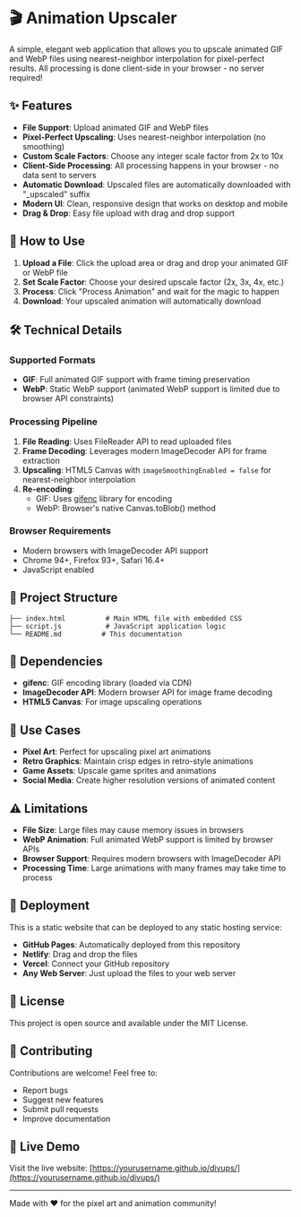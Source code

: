 # 🎬 Animation Upscaler

A simple, elegant web application that allows you to upscale animated GIF and WebP files using nearest-neighbor interpolation for pixel-perfect results. All processing is done client-side in your browser - no server required!

## ✨ Features

- **File Support**: Upload animated GIF and WebP files
- **Pixel-Perfect Upscaling**: Uses nearest-neighbor interpolation (no smoothing)
- **Custom Scale Factors**: Choose any integer scale factor from 2x to 10x
- **Client-Side Processing**: All processing happens in your browser - no data sent to servers
- **Automatic Download**: Upscaled files are automatically downloaded with "_upscaled" suffix
- **Modern UI**: Clean, responsive design that works on desktop and mobile
- **Drag & Drop**: Easy file upload with drag and drop support

## 🚀 How to Use

1. **Upload a File**: Click the upload area or drag and drop your animated GIF or WebP file
2. **Set Scale Factor**: Choose your desired upscale factor (2x, 3x, 4x, etc.)
3. **Process**: Click "Process Animation" and wait for the magic to happen
4. **Download**: Your upscaled animation will automatically download

## 🛠️ Technical Details

### Supported Formats
- **GIF**: Full animated GIF support with frame timing preservation
- **WebP**: Static WebP support (animated WebP support is limited due to browser API constraints)

### Processing Pipeline
1. **File Reading**: Uses FileReader API to read uploaded files
2. **Frame Decoding**: Leverages modern ImageDecoder API for frame extraction
3. **Upscaling**: HTML5 Canvas with `imageSmoothingEnabled = false` for nearest-neighbor interpolation
4. **Re-encoding**: 
   - GIF: Uses [gifenc](https://github.com/mattdesl/gifenc) library for encoding
   - WebP: Browser's native Canvas.toBlob() method

### Browser Requirements
- Modern browsers with ImageDecoder API support
- Chrome 94+, Firefox 93+, Safari 16.4+
- JavaScript enabled

## 📁 Project Structure

```
├── index.html          # Main HTML file with embedded CSS
├── script.js           # JavaScript application logic
└── README.md          # This documentation
```

## 🔧 Dependencies

- **gifenc**: GIF encoding library (loaded via CDN)
- **ImageDecoder API**: Modern browser API for image frame decoding
- **HTML5 Canvas**: For image upscaling operations

## 🎯 Use Cases

- **Pixel Art**: Perfect for upscaling pixel art animations
- **Retro Graphics**: Maintain crisp edges in retro-style animations
- **Game Assets**: Upscale game sprites and animations
- **Social Media**: Create higher resolution versions of animated content

## ⚠️ Limitations

- **File Size**: Large files may cause memory issues in browsers
- **WebP Animation**: Full animated WebP support is limited by browser APIs
- **Browser Support**: Requires modern browsers with ImageDecoder API
- **Processing Time**: Large animations with many frames may take time to process

## 🚀 Deployment

This is a static website that can be deployed to any static hosting service:

- **GitHub Pages**: Automatically deployed from this repository
- **Netlify**: Drag and drop the files
- **Vercel**: Connect your GitHub repository
- **Any Web Server**: Just upload the files to your web server

## 📄 License

This project is open source and available under the MIT License.

## 🤝 Contributing

Contributions are welcome! Feel free to:
- Report bugs
- Suggest new features
- Submit pull requests
- Improve documentation

## 🔗 Live Demo

Visit the live website: [https://yourusername.github.io/divups/](https://yourusername.github.io/divups/)

---

Made with ❤️ for the pixel art and animation community!